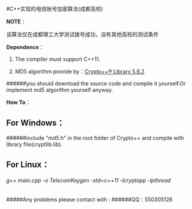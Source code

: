 #C++实现的电信账号加密算法(成都高校)

**NOTE**：

该算法仅在成都理工大学测试拨号成功，没有其他高校的测试条件

**Dependence**：

1) The compiler must support C++11.

2) MD5 algorithm provide by：[Crypto++® Library 5.6.2](http://www.cryptopp.com/)

######you should download the source code and compile it yourself.Or implement md5 algorithm yourself anyway.

**How To**：

## For Windows：

######include "md5.h" in the root folder of Crypto++ and compile with library file(cryptlib.lib).

## For Linux：
###### g++ main.cpp -o TelecomKeygen -std=c++11 -lcryptopp -lpthread

#####Any problems please contact with :
######QQ：550305126
